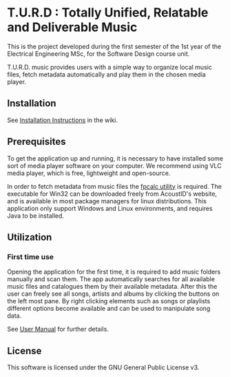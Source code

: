 # T.U.R.D : Totally Unified, Relatable and Deliverable Music

This is the project developed during the first semester of the 1st year of the Electrical Engineering MSc, for the Software Design course unit.

T.U.R.D. music provides users with a simple way to organize local music files, fetch metadata automatically and play them in the chosen media player.

## Installation



See [Installation Instructions](https://github.com/jorge-pais/PSW_TURDmusic/wiki/Installation-Instructions) in the wiki.

## Prerequisites
To get the application up and running, it is necessary to have installed some sort of media player software on your computer. We recommend using VLC media player, which is free, lightweight and open-source. 

In order to fetch metadata from music files the [fpcalc utility](https://acoustid.org/chromaprint) is required. The executable for Win32 can be downloaded freely from AcoustID's website, and is available in most package managers for linux distributions. 
This application only support Windows and Linux environments, and requires Java to be installed.

## Utilization

### First time use

Opening the application for the first time, it is required to add music folders manually and scan them. The app automatically searches for all available music files and catalogues them by their available metadata. After this the user can freely see all songs, artists and albums by clicking the buttons on the left most pane. By right clicking elements such as songs or playlists different options become available and can be used to manipulate song data.

See [User Manual](https://github.com/jorge-pais/PSW_TURDmusic/wiki/User-Manual) for further details.

## License

This software is licensed under the GNU General Public License v3.

